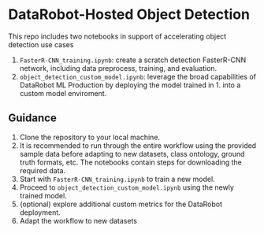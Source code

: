 # DataRobot-Hosted Object Detection

This repo includes two notebooks in support of accelerating object detection use cases
1. `FasterR-CNN_training.ipynb`: create a scratch detection FasterR-CNN network, including data preprocess, training, and evaluation.
2. `object_detection_custom_model.ipynb`: leverage the broad capabilities of DataRobot ML Production by deploying the model trained in 1. into a custom model enviroment.

## Guidance

1. Clone the repository to your local machine.
2. It is recommended to run through the entire workflow using the provided sample data before adapting to new datasets, class ontology, ground truth formats, etc. The notebooks contain steps for downloading the required data.
3. Start with `FasterR-CNN_training.ipynb` to train a new model.
4. Proceed to `object_detection_custom_model.ipynb` using the newly trained model.
5. (optional) explore additional custom metrics for the DataRobot deployment.
6. Adapt the workflow to new datasets


<!-- ## Contributing

We welcome contributions! Please see our [contributing guidelines](CONTRIBUTING.md) for more details.

## License

This project is licensed under the terms of the Apache License 2.0. For more details, please see the [LICENSE](LICENSE) file.

## Support

For any questions or issues, please contact the maintainers, or raise an issue in the GitHub repository. -->
